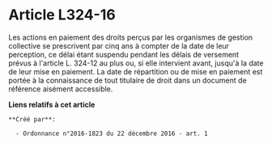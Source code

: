 # Article L324-16

Les actions en paiement des droits perçus par les organismes de gestion collective se prescrivent par cinq ans à compter de
la date de leur perception, ce délai étant suspendu pendant les délais de versement prévus à l'article L. 324-12 au plus ou,
si elle intervient avant, jusqu'à la date de leur mise en paiement. La date de répartition ou de mise en paiement est portée
à la connaissance de tout titulaire de droit dans un document de référence aisément accessible.

**Liens relatifs à cet article**

	**Créé par**:

	  - Ordonnance n°2016-1823 du 22 décembre 2016 - art. 1
